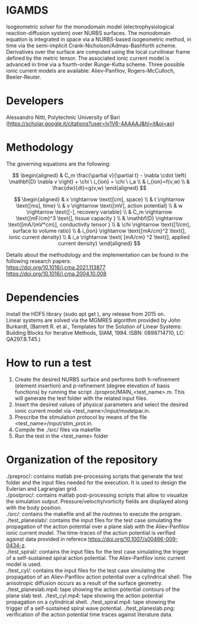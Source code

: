 # IGAMDS
Isogeometric solver for the monodomain model (electrophysiological reaction-diffusion system) over NURBS surfaces. The monodomain equation is integrated in space via a NURBS-based isogeometric method, in time via the semi-implicit Crank-Nicholson/Admas-Bashforth scheme. Derivatives over the surface are computed using the local curvilinear frame defined by the metric tensor. The associated ionic current model is advanced in time via a fourth-order Runge-Kutta scheme. Three possible ionic current models are available: Aliev-Panfilov, Rogers-McCulloch, Beeler-Reuter.

# Developers
Alessandro Nitti, Polytechnic University of Bari (https://scholar.google.it/citations?user=lv1V6-4AAAAJ&hl=it&oi=ao)  

# Methodology
The governing equations are the following: 

$$ 
\begin{aligned}
& C_m \frac{\partial v}{\partial t} - \nabla \cdot \left( \mathbf{D} \nabla v \right) + \chi \ i_{ion} = \chi \ i_a \\
& i_{ion}=f(v,w) \\
& \frac{dw}{dt}=g(v,w) 
\end{aligned}
$$  

$$
\begin{aligned}
& x \rightarrow \text{[cm], space}  \\
& t \rightarrow \text{[ms], time} \\
& v \rightarrow \text{[mV], action potential} \\
& w \rightarrow \text{[-], recovery variable} \\
& C_m  \rightarrow \text{[mF/cm}^3 \text{], tissue capacity } \\
& \mathbf{D}  \rightarrow \text{[mA/(mV*cm)], conductivity tensor } \\
& \chi  \rightarrow \text{[1/cm], surface to volume ratio} \\
& i_{ion}  \rightarrow \text{[mA/cm}^2 \text{], ionic current density} \\
& i_a \rightarrow \text{ [mA/cm} ^2 \text{], applied current density}
\end{aligned}
$$ 

Details about the methodology and the implementation can be found in the following research papers:  
https://doi.org/10.1016/j.cma.2021.113877  
https://doi.org/10.1016/j.cma.2004.10.008  

# Dependencies 
Install the HDF5 library (sudo apt get ), any release from 2015 on.  
Linear systems are solved via the MGMRES algorithm provided by John Burkardt, (Barrett R. et al., Templates for the Solution of Linear Systems: Building Blocks for Iterative Methods, SIAM, 1994. ISBN: 0898714710, LC: QA297.8.T45.)
   
# How to run a test
1. Create the desired NURBS surface and performs both h-refinement (element insertion) and p-refinement (degree elevation of basis functions) by running the script ./proproc/MAIN_<test_name>.m. This will generate the test folder with the related input files.  
2. Insert the desired values of physical parameters and select the desired ionic current model via <test_name>/input/modelpar.in.  
3. Prescribe the stimulation protocol by means of the file <test_name>/input/stim_prot.in.   
4. Compile the ./src/ files via makefile    
5. Run the test in the <test_name> folder  

# Organization of the repository
./preproc/: contains matlab pre-processing scripts that generate the test folder and the input files needed for the execution. It is used to design the Eulerian and Lagrangian grid.    
./postproc/: contains matlab post-processing scripts that allow to visualize the simulation output. Pressure/velocity/vorticity fields are displayed along with the body position.   
./src/: contains the makefile and all the routines to execute the program.  
./test_planeslab/: contains the input files for the test case simulating the propagation of the action potential over a plane slab with the Aliev-Panfilov ionic current model. The time-traces of the action potential is verified against data provided in referece https://doi.org/10.1007/s00466-009-0434-z.  
./test_spiral/: contains the input files for the test case simulating the trigger of a self-sustained spiral action potential. The Aliev-Panfilov ionic current model is used.  
./test_cyl/: contains the input files for the test case simulating the propagation of an Aliev-Panfilov action potential over a cylindrical shell. The anisotropic diffusion occurs as a result of the surface geometry.
./test_planeslab.mp4: tape showing the action potential contours of the plane slab test.
./test_cyl.mp4: tape showing the action potential propagation on a cylindrical shell.
./test_spiral.mp4: tape showing the trigger of a self-sustained spiral wave potential.
./test_planeslab.png: verification of the action potential time traces against literature data.
